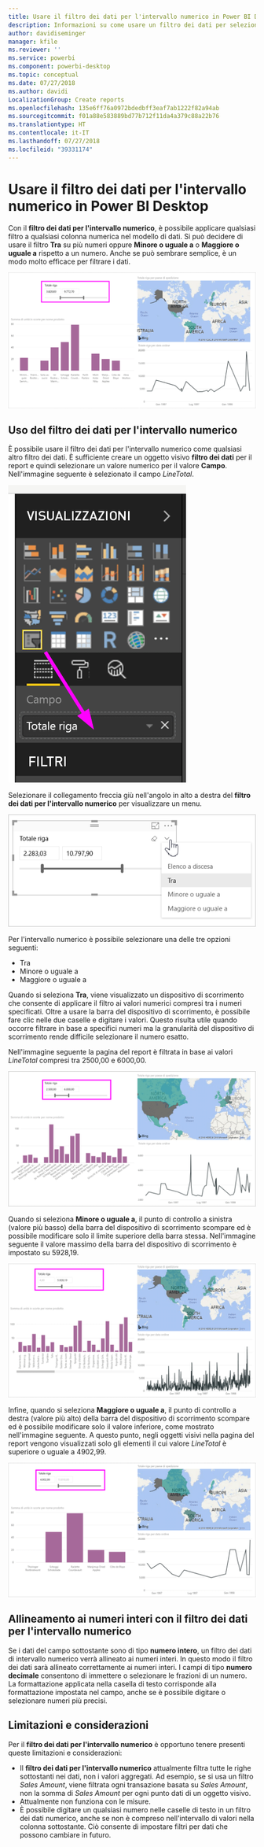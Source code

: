 ```yaml
---
title: Usare il filtro dei dati per l'intervallo numerico in Power BI Desktop
description: Informazioni su come usare un filtro dei dati per selezionare specifici intervalli in Power BI Desktop
author: davidiseminger
manager: kfile
ms.reviewer: ''
ms.service: powerbi
ms.component: powerbi-desktop
ms.topic: conceptual
ms.date: 07/27/2018
ms.author: davidi
LocalizationGroup: Create reports
ms.openlocfilehash: 135e6ff76a0972bdedbff3eaf7ab1222f82a94ab
ms.sourcegitcommit: f01a88e583889bd77b712f11da4a379c88a22b76
ms.translationtype: HT
ms.contentlocale: it-IT
ms.lasthandoff: 07/27/2018
ms.locfileid: "39331174"
---
```

# <a name="use-the-numeric-range-slicer-in-power-bi-desktop"></a>Usare il filtro dei dati per l'intervallo numerico in Power BI Desktop
Con il **filtro dei dati per l'intervallo numerico**, è possibile applicare qualsiasi filtro a qualsiasi colonna numerica nel modello di dati. Si può decidere di usare il filtro **Tra** su più numeri oppure **Minore o uguale a** o **Maggiore o uguale a** rispetto a un numero. Anche se può sembrare semplice, è un modo molto efficace per filtrare i dati.

![Oggetto visivo con filtro dei dati per l'intervallo numerico](media/desktop-slicer-numeric-range/desktop-slicer-numeric-range-0.png)

## <a name="using-the-numeric-range-slicer"></a>Uso del filtro dei dati per l'intervallo numerico
È possibile usare il filtro dei dati per l'intervallo numerico come qualsiasi altro filtro dei dati. È sufficiente creare un oggetto visivo **filtro dei dati** per il report e quindi selezionare un valore numerico per il valore **Campo**. Nell'immagine seguente è selezionato il campo *LineTotal*.

![Creare un filtro dei dati per l'intervallo numerico](media/desktop-slicer-numeric-range/desktop-slicer-numeric-range-1-create.png)

Selezionare il collegamento freccia giù nell'angolo in alto a destra del **filtro dei dati per l'intervallo numerico** per visualizzare un menu.

![Menu del filtro dei dati per l'intervallo numerico](media/desktop-slicer-numeric-range/desktop-slicer-numeric-range-2-between.png)

Per l'intervallo numerico è possibile selezionare una delle tre opzioni seguenti:

* Tra
* Minore o uguale a
* Maggiore o uguale a

Quando si seleziona **Tra**, viene visualizzato un dispositivo di scorrimento che consente di applicare il filtro ai valori numerici compresi tra i numeri specificati. Oltre a usare la barra del dispositivo di scorrimento, è possibile fare clic nelle due caselle e digitare i valori. Questo risulta utile quando occorre filtrare in base a specifici numeri ma la granularità del dispositivo di scorrimento rende difficile selezionare il numero esatto.

Nell'immagine seguente la pagina del report è filtrata in base ai valori *LineTotal* compresi tra 2500,00 e 6000,00.

![Filtro dei dati per l'intervallo numerico con Tra](media/desktop-slicer-numeric-range/desktop-slicer-numeric-range-3-between-range.png)

Quando si seleziona **Minore o uguale a**, il punto di controllo a sinistra (valore più basso) della barra del dispositivo di scorrimento scompare ed è possibile modificare solo il limite superiore della barra stessa. Nell'immagine seguente il valore massimo della barra del dispositivo di scorrimento è impostato su 5928,19.

![Filtro dei dati per l'intervallo numerico con Minore di](media/desktop-slicer-numeric-range/desktop-slicer-numeric-range-4-less-than.png)

Infine, quando si seleziona **Maggiore o uguale a**, il punto di controllo a destra (valore più alto) della barra del dispositivo di scorrimento scompare ed è possibile modificare solo il valore inferiore, come mostrato nell'immagine seguente. A questo punto, negli oggetti visivi nella pagina del report vengono visualizzati solo gli elementi il cui valore *LineTotal* è superiore o uguale a 4902,99.

![Filtro dei dati per l'intervallo numerico con Maggiore di](media/desktop-slicer-numeric-range/desktop-slicer-numeric-range-5-greater-than.png)

## <a name="snap-to-whole-numbers-with-the-numeric-range-slicer"></a>Allineamento ai numeri interi con il filtro dei dati per l'intervallo numerico

Se i dati del campo sottostante sono di tipo **numero intero**, un filtro dei dati di intervallo numerico verrà allineato ai numeri interi. In questo modo il filtro dei dati sarà allineato correttamente ai numeri interi. I campi di tipo **numero decimale** consentono di immettere o selezionare le frazioni di un numero. La formattazione applicata nella casella di testo corrisponde alla formattazione impostata nel campo, anche se è possibile digitare o selezionare numeri più precisi.


## <a name="limitations-and-considerations"></a>Limitazioni e considerazioni
Per il **filtro dei dati per l'intervallo numerico** è opportuno tenere presenti queste limitazioni e considerazioni:

* Il **filtro dei dati per l'intervallo numerico** attualmente filtra tutte le righe sottostanti nei dati, non i valori aggregati. Ad esempio, se si usa un filtro *Sales Amount*, viene filtrata ogni transazione basata su *Sales Amount*, non la somma di *Sales Amount* per ogni punto dati di un oggetto visivo.
* Attualmente non funziona con le misure.
* È possibile digitare un qualsiasi numero nelle caselle di testo in un filtro dei dati numerico, anche se non è compreso nell'intervallo di valori nella colonna sottostante. Ciò consente di impostare filtri per dati che possono cambiare in futuro.
